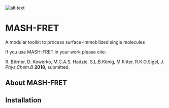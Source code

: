 ![alt text](https://github.com/fdsteffen/mash-fret/blob/FS/doc/images/mash-fret_logo.png) 
# MASH-FRET
A modular toolkit to process surface-immobilized single molecules

If you use MASH-FRET in your work please cite:

R. Börner, D. Kowerko, M.C.A.S. Hadzic, S.L.B.König, M.Ritter, R.K.O.Sigel, *J. Phys.Chem.B* **2018**, submitted.

## About MASH-FRET

## Installation

